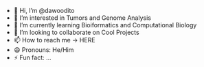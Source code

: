 - 👋 Hi, I’m @dawoodito
- 👀 I’m interested in Tumors and Genome Analysis
- 🌱 I’m currently learning Bioiformatics and Computational Biology
- 💞️ I’m looking to collaborate on Cool Projects
- 📫 How to reach me -> HERE    
- 😄 Pronouns: He/Him
- ⚡ Fun fact: ...

<!---
dawoodito/dawoodito is a ✨ special ✨ repository because its `README.md` (this file) appears on your GitHub profile.
You can click the Preview link to take a look at your changes.
--->
